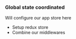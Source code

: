 ### Global state coordinated
Will configure our app store here

- Setup redux store
- Combine our middlewares